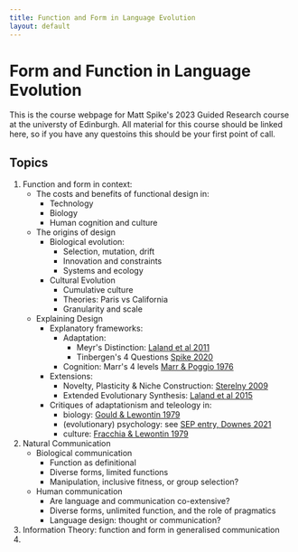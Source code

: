 ```yaml
---
title: Function and Form in Language Evolution
layout: default
---
```


# Form and Function in Language Evolution
This is the course webpage for Matt Spike's 2023 Guided Research course at the universty of Edinburgh.
All material for this course should be linked here, so if you have any questoins this should be your first point of call.

## Topics

1. Function and form in context:
	* The costs and benefits of functional design in:
 		* Technology
 		* Biology
 		* Human cognition and culture
	* The origins of design
		* Biological evolution:
			* Selection, mutation, drift
			* Innovation and constraints
			* Systems and ecology
		* Cultural Evolution
			* Cumulative culture
			* Theories: Paris vs California
			* Granularity and scale
	* Explaining Design
		* Explanatory frameworks: 
		 	* Adaptation: 
		 	 	* Meyr's Distinction: [Laland et al 2011](https://www.science.org/doi/abs/10.1126/science.1210879) 
		 	 	* Tinbergen's 4 Questions [Spike 2020](https://www.degruyter.com/document/doi/10.1515/lingty-2020-2061/html)
		 	* Cognition: Marr's 4 levels [Marr & Poggio 1976](https://dspace.mit.edu/handle/1721.1/5782)
		* Extensions: 
		 	* Novelty, Plasticity & Niche Construction: [Sterelny 2009](https://link.springer.com/chapter/10.1007/978-1-4020-9636-5_7)
		 	* Extended Evolutionary Synthesis: [Laland et al 2015](https://royalsocietypublishing.org/doi/full/10.1098/rspb.2015.1019)
		* Critiques of adaptationism and teleology in:
		 	* biology: [Gould & Lewontin 1979](https://royalsocietypublishing.org/doi/10.1098/rspb.1979.0086)
		 	* (evolutionary) psychology: see [SEP entry, Downes 2021](https://plato.stanford.edu/entries/evolutionary-psychology/) 
		 	* culture: [Fracchia & Lewontin 1979](https://royalsocietypublishing.org/doi/10.1098/rspb.1979.0086)
2. Natural Communication
	* Biological communication
		* Function as definitional
		* Diverse forms, limited functions
		* Manipulation, inclusive fitness, or group selection?
	* Human communication
		* Are language and communication co-extensive?
		* Diverse forms, unlimited function, and the role of pragmatics
		* Language design: thought or communication?
4.  Information Theory: function and form in generalised communication
5. 
  
